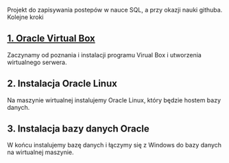 Projekt do zapisywania postepów w nauce SQL, a przy okazji nauki githuba.
Kolejne kroki 

## [1. Oracle Virtual Box](posty/01_oracle_virtual_box.md)
Zaczynamy od poznania i instalacji programu Virual Box i utworzenia wirtualnego serwera.
## 2. Instalacja Oracle Linux
Na maszynie wirtualnej instalujemy Oracle Linux, który będzie hostem bazy danych.
## 3. Instalacja bazy danych Oracle
W końcu instalujemy bazę danych i łączymy się z Windows do bazy danych na wirtualnej maszynie.
